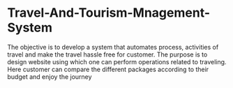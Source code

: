 # Travel-And-Tourism-Mnagement-System

The objective is to develop a system that automates process, activities of travel and make the travel hassle free for
customer. The purpose is to design website using which one can perform operations related to traveling. Here
customer can compare the different packages according to their budget and enjoy the journey
